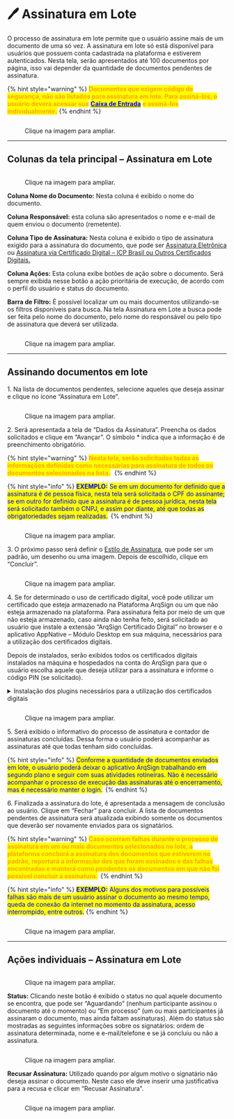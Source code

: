 # 🖊 Assinatura em Lote

O processo de assinatura em lote permite que o usuário assine mais de um documento de uma só vez. A assinatura em lote só está disponível para usuários que possuem conta cadastrada na plataforma e estiverem autenticados. Nesta tela, serão apresentados até 100 documentos por página, isso vai depender da quantidade de documentos pendentes de assinatura. 

{% hint style="warning" %}
<mark style="color:orange;">**Documentos que exigem código de segurança, não são listados para assinatura em lote. Para assiná-los, o usuário deverá acessar sua**</mark> [<mark style="color:blue;">**Caixa de Entrada**</mark>](../caixa-postal/caixa-de-entrada.md) <mark style="color:orange;">**e assiná-los individualmente.**</mark>
{% endhint %}

<figure><img src="../.gitbook/assets/alteracao3.png" alt=""><figcaption><p>Clique na imagem para ampliar.</p></figcaption></figure>

***

## Colunas da tela principal – Assinatura em Lote

<figure><img src="../.gitbook/assets/lote02.png" alt=""><figcaption><p>Clique na imagem para ampliar.</p></figcaption></figure>

**Coluna Nome do Documento:** Nesta coluna é exibido o nome do documento.&#x20;

**Coluna Responsável:** esta coluna são apresentados o nome e e-mail de quem enviou o documento (remetente).  &#x20;

**Coluna Tipo de Assinatura:** Nesta coluna é exibido o tipo de assinatura exigido para a assinatura do documento, que pode ser [Assinatura Eletrônica](../assinatura-de-documentos.md#a.-assinatura-eletronica) ou [Assinatura via Certificado Digital – ICP Brasil ou Outros Certificados Digitais.](../assinatura-de-documentos.md#b.-assinatura-digital-icp-brasil-e-icp-outros)

**Coluna Ações:** Esta coluna exibe botões de ação sobre o documento. Será sempre exibida nesse botão a ação prioritária de execução, de acordo com o perfil do usuário e status do documento. &#x20;

**Barra de Filtro:** É possível localizar um ou mais documentos utilizando-se os filtros disponíveis para busca. Na tela Assinatura em Lote a busca pode ser feita pelo nome do documento, pelo nome do responsável ou pelo tipo de assinatura que deverá ser utilizada.&#x20;

<figure><img src="../.gitbook/assets/lote03.png" alt=""><figcaption><p>Clique na imagem para ampliar.</p></figcaption></figure>

***

## Assinando documentos em lote 

1\. Na lista de documentos pendentes, selecione aqueles que deseja assinar e clique no ícone “Assinatura em Lote”. &#x20;

<figure><img src="../.gitbook/assets/lote07.png" alt=""><figcaption><p>Clique na imagem para ampliar.</p></figcaption></figure>

2\. Será apresentada a tela de “Dados da Assinatura”. Preencha os dados solicitados e clique em “Avançar”. O símbolo \* indica que a informação é de preenchimento obrigatório.&#x20;

{% hint style="warning" %}
<mark style="color:orange;">**Nesta tela, serão solicitadas todas as informações definidas como necessárias para assinatura de todos os documentos selecionados na lista.**</mark>  
{% endhint %}

{% hint style="info" %}
<mark style="color:blue;">**EXEMPLO:**</mark> <mark style="color:blue;"></mark><mark style="color:blue;">Se em um documento for definido que a assinatura é de pessoa física, nesta tela será solicitada o CPF do assinante; se em outro for definido que a assinatura é de pessoa jurídica, nesta tela será solicitado também o CNPJ, e assim por diante, até que todas as obrigatoriedades sejam realizadas.</mark> 
{% endhint %}

<figure><img src="../.gitbook/assets/lote08.png" alt=""><figcaption><p>Clique na imagem para ampliar.</p></figcaption></figure>

3\. O próximo passo será definir o [Estilo de Assinatura](../assinatura-de-documentos.md#2.-definindo-o-estilo-de-assinatura), que pode ser um padrão, um desenho ou uma imagem. Depois de escolhido, clique em “Concluir”. &#x20;

<figure><img src="../.gitbook/assets/lote09.png" alt=""><figcaption><p>Clique na imagem para ampliar.</p></figcaption></figure>

4\. Se for determinado o uso de certificado digital, você pode utilizar um certificado que esteja armazenado na Plataforma ArqSign ou um que não esteja armazenado na plataforma. Para assinatura feita por meio de um que não esteja armazenado, caso ainda não tenha feito, será solicitado ao usuário que instale a extensão “ArqSign Certificado Digital” no browser e o aplicativo AppNative – Módulo Desktop em sua máquina, necessários para a utilização dos certificados digitais.&#x20;

Depois de instalados, serão exibidos todos os certificados digitais instalados na máquina e hospedados na conta do ArqSign para que o usuário escolha aquele que deseja utilizar para a assinatura e informe o código PIN (se solicitado).  &#x20;

<details>

<summary>Instalação dos plugins necessários para a utilização dos certificados digitais</summary>

Caso ainda não tenha feito, ao assinar um documento pela primeira vez utilizando um certificado digital será solicitado ao usuário que instale os plugins “ArqSign Certificado Digital” (disponível [clicando aqui](https://chrome.google.com/webstore/detail/arqsign-certificado-digit/fjdnpmenmpfadeojgkhgiogiclmcjgbp?hl=pt-br)) e AppNative – Módulo Desktop (disponibilizado durante o processo).

<img src="../.gitbook/assets/assinatura01.png" alt="" data-size="original">

1\. Ao clicar em “Instalar Agora”, será aberta a janela com o link para o download do plugin “ArqSign Certificado Digital”.&#x20;

<img src="../.gitbook/assets/assinatura02.png" alt="" data-size="original">

2\. Faça a instalação da extensão de acordo com o navegador que estiver utilizando.&#x20;

<img src="../.gitbook/assets/assinatura03.png" alt="" data-size="original"><img src="../.gitbook/assets/assinatura04.png" alt="" data-size="original">

3\. Depois da concluir a primeira instalação, retorne à plataforma ArqSign e prossiga com a instalação do aplicativo AppNative clicando em “Clique aqui para fazer o download...”.&#x20;

<img src="../.gitbook/assets/assinatura05.png" alt="" data-size="original"><img src="../.gitbook/assets/assinatura07.png" alt="" data-size="original">

4\.  Depois de concluir a segunda instalação, retorne à plataforma ArqSign. Será exibida uma mensagem de conclusão das instalações.&#x20;

<img src="../.gitbook/assets/assinatura08.png" alt="" data-size="original">

</details>

<figure><img src="../.gitbook/assets/lote10.png" alt=""><figcaption><p>Clique na imagem para ampliar.</p></figcaption></figure>

5\. Será exibido o informativo do processo de assinatura e contador de assinaturas concluídas. Dessa forma o usuário poderá acompanhar as assinaturas até que todas tenham sido concluídas. &#x20;

{% hint style="info" %}
<mark style="color:blue;">Conforme a quantidade de documentos enviados em lote, o usuário poderá deixar o aplicativo ArqSign trabalhando em segundo plano e seguir com suas atividades rotineiras. Não é necessário acompanhar o processo de execução das assinaturas até o encerramento, mas é necessário manter o login.</mark> 
{% endhint %}

6\. Finalizada a assinatura do lote, é apresentada a mensagem de conclusão ao usuário. Clique em “Fechar” para concluir. A lista de documentos pendentes de assinatura será atualizada exibindo somente os documentos que deverão ser novamente enviados para os signatários. &#x20;

{% hint style="warning" %}
<mark style="color:orange;">**Caso ocorram falhas durante o processo de assinatura em um ou mais documentos selecionados no lote, a plataforma concluirá a assinatura dos documentos que estiverem no padrão, reportará a informação dos que foram assinados e das falhas encontradas e manterá como pendentes os documentos em que não foi possível concluir a assinatura.**</mark> 
{% endhint %}

{% hint style="info" %}
<mark style="color:blue;">**EXEMPLO:**</mark> <mark style="color:blue;"></mark><mark style="color:blue;">Alguns dos motivos para possíveis falhas são mais de um usuário assinar o documento ao mesmo tempo, queda de conexão da internet no momento da assinatura, acesso interrompido, entre outros.</mark>
{% endhint %}

<figure><img src="../.gitbook/assets/lote11.png" alt=""><figcaption><p>Clique na imagem para ampliar.</p></figcaption></figure>

***

## Ações individuais – Assinatura em Lote

<figure><img src="../.gitbook/assets/lote04.png" alt=""><figcaption><p>Clique na imagem para ampliar.</p></figcaption></figure>

**Status:** Clicando neste botão é exibido o status no qual aquele documento se encontra, que pode ser “Aguardando” (nenhum participante assinou o documento até o momento) ou “Em processo” (um ou mais participantes já assinaram o documento, mas ainda faltam assinaturas). Além do status são mostradas as seguintes informações sobre os signatários: ordem de assinatura determinada, nome e e-mail/telefone e se já concluiu ou não a assinatura.&#x20;

<figure><img src="../.gitbook/assets/lote05.png" alt=""><figcaption><p>Clique na imagem para ampliar.</p></figcaption></figure>

**Recusar Assinatura:** Utilizado quando por algum motivo o signatário não deseja assinar o documento. Neste caso ele deve inserir uma justificativa para a recusa e clicar em “Recusar Assinatura”. &#x20;

<figure><img src="../.gitbook/assets/lote06.png" alt=""><figcaption><p>Clique na imagem para ampliar.</p></figcaption></figure>
